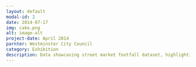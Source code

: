 ```yaml
---
layout: default
modal-id: 2
date: 2014-07-17
img: cake.png
alt: image-alt
project-date: April 2014
parnter: Westminster City Council
category: Exhibition
description: Data showcasing street market footfall dataset, highlighting most popular sweets & pastry locations over time, in partnership with King's College London.
---
```

